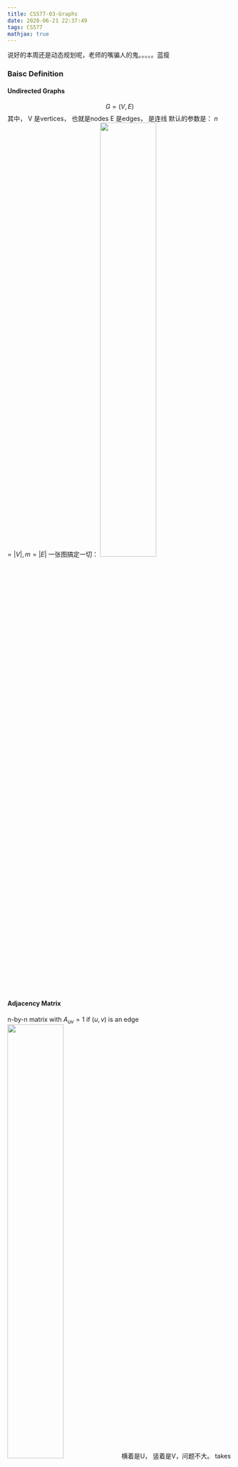 ```yaml
---
title: CS577-03-Graphs
date: 2020-06-21 22:37:49
tags: CS577
mathjax: true
---
```

说好的本周还是动态规划呢，老师的嘴骗人的鬼。。。。。蓝瘦
<!--more-->

### Baisc Definition

#### Undirected Graphs
 $$
G = (V,E)
 $$
其中， V 是vertices， 也就是nodes
E 是edges， 是连线
默认的参数是： $n =| V |, m =| E |$
一张图搞定一切： 
<img src="001.png" width="50%">

#### Adjacency Matrix 
n-by-n matrix with $A_{u v}=1$ if $(u, v)$ is an edge
<img src="002.png" width="50%">
横着是U， 竖着是V，问题不大。
$\operatorname{takes} \Theta\left(n^{2}\right)$ space.
$\operatorname{takes} \Theta(n)$ time.

#### Adjacency List
感觉就是array+list，省空间好评。
<img src="003.png" width="50%">
前面黄色部分是表示当前的node，后面绿色的表示与当前node 连接的node
Take only O(m+n) space


 $\quad$ The adjacency matrix representation of a graph requires $O\left(n^{2}\right)$ space, while the adjacency list representation requires only $O(m+n)$ space.

#### Cycles
转一圈又回来了的，如上图中的 V 1 -> 2 -> 4 -> 5 ->3 ->1
记住，首尾相等

#### Trees
如果不包含任何一个Cycle， 那么这就是一个Tree

#### Rooted Trees 
 choose a root node r and orient each edge away from r.

### Graph Traversal
BFS uses a queue and DFS uses a stack, they different in the data structure. 

#### Breadth First Search 

BFS explore outward from s in all possible directions, adding nodes one "layer" ad a time. 
<img src="004.png" width="50%">
选择一个node 作为顶点，那么其各层分别为 L1，L2， Ln-1
L1是跟L0 的 S 相临的点，而L2 是跟L1相邻，但是不包含在L0 里面的，依次类推，，，， 
$L _{ i +1}=$ all nodes that do not belong to an earlier layer, and that have an edge to a node in $L$

BFS 可以用来找到最短距离(unweighted)。 将一个点设为顶点，数最小的层数就好了。 

#### Depth First Search 
深度优先，找准一个方向寻找，不撞南墙不回头。
可以看是否有cycle。

###  Directed Graphs
* directed acyclic graph is a directed graph with no directed cycles。
* Any vertex in a dag that has no incoming vertices is called a source
* any vertex with no outgoing edges is called a sink

### Brinary Search Tree Optimal

这个问题其实也不复杂，实际上就是每个点都有权重，然后又访问概率，找到最优的source。
递归式：

$$\begin{aligned}
& \operatorname{optavg}(a, b | r) 
=\left(\sum_{i=a}^{b} W[i]\right)+\operatorname{optavg}(a, r-1)+\operatorname{optavg}(r+1, b)
\end{aligned}$$

期中，左边的是T1，右边的是T2，就慢慢找总能找到的。